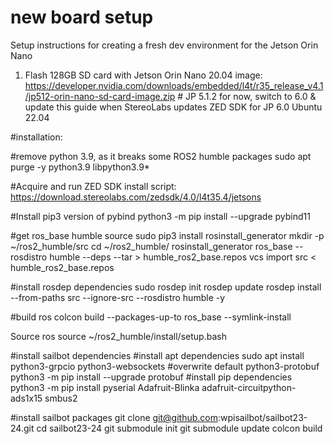 # new board setup
Setup instructions for creating a fresh dev environment for the Jetson Orin Nano

1. Flash 128GB SD card with Jetson Orin Nano 20.04 image: https://developer.nvidia.com/downloads/embedded/l4t/r35_release_v4.1/jp512-orin-nano-sd-card-image.zip # JP 5.1.2 for now, switch to 6.0 & update this guide when StereoLabs updates ZED SDK for JP 6.0 Ubuntu 22.04

#installation:

#remove python 3.9, as it breaks some ROS2 humble packages
sudo apt purge -y python3.9 libpython3.9*

#Acquire and run ZED SDK install script: https://download.stereolabs.com/zedsdk/4.0/l4t35.4/jetsons

#Install pip3 version of pybind
python3 -m pip install --upgrade pybind11

#get ros_base humble source
sudo pip3 install rosinstall_generator
mkdir -p ~/ros2_humble/src
cd ~/ros2_humble/
rosinstall_generator ros_base --rosdistro humble --deps --tar > humble_ros2_base.repos
vcs import src < humble_ros2_base.repos

#install rosdep dependencies
sudo rosdep init
rosdep update
rosdep install --from-paths src --ignore-src --rosdistro humble -y

#build ros
colcon build --packages-up-to ros_base --symlink-install

Source ros
source ~/ros2_humble/install/setup.bash

#install sailbot dependencies
#install apt dependencies
sudo apt install python3-grpcio python3-websockets
#overwrite default python3-protobuf
python3 -m pip install --upgrade protobuf
#install pip dependencies
python3 -m pip install pyserial Adafruit-Blinka adafruit-circuitpython-ads1x15 smbus2 

#install sailbot packages
git clone git@github.com:wpisailbot/sailbot23-24.git
cd sailbot23-24
git submodule init
git submodule update
colcon build

